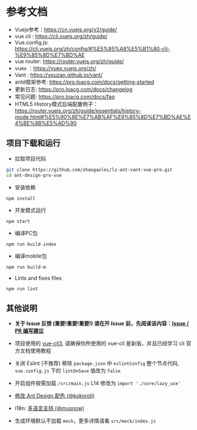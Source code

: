 # 参考文档

- Vuejs参考：https://cn.vuejs.org/v2/guide/
- vue cli : https://cli.vuejs.org/zh/guide/
- Vue.config.js: https://cli.vuejs.org/zh/config/#%E5%85%A8%E5%B1%80-cli-%E9%85%8D%E7%BD%AE
- vue router: https://router.vuejs.org/zh/guide/
- vuex ：https://vuex.vuejs.org/zh/
- Vant : https://youzan.github.io/vant/
- antd框架参考: https://pro.loacg.com/docs/getting-started
- 更新日志: https://pro.loacg.com/docs/changelog
- 常见问题: https://pro.loacg.com/docs/faq
- HTML5 History模式后端配置例子： https://router.vuejs.org/zh/guide/essentials/history-mode.html#%E5%90%8E%E7%AB%AF%E9%85%8D%E7%BD%AE%E4%BE%8B%E5%AD%90



项目下载和运行
----

- 拉取项目代码
```bash
git clone https://github.com/zhaogaolei/lz-ant-vant-vue-pro.git
cd ant-design-pro-vue
```

- 安装依赖
```
npm install
```

- 开发模式运行
```
npm start
```

- 编译PC包
```
npm run build-index
```

- 编译mobile包
```
npm run build-m
```

- Lints and fixes files
```
npm run lint
```



其他说明
----

- **关于 Issue 反馈 (重要!重要!重要!) 请在开 *Issue* 前，先阅读该内容：[Issue / PR 编写建议](https://github.com/sendya/ant-design-pro-vue/issues/90)** 

- 项目使用的 [vue-cli3](https://cli.vuejs.org/guide/), 请确保你所使用的 vue-cli 是新版，并且已经学习 cli 官方文档使用教程

- 关闭 Eslint (不推荐) 移除 `package.json` 中 `eslintConfig` 整个节点代码, `vue.config.js` 下的 `lintOnSave` 值改为 `false`

- 开启组件按需加载 `/src/main.js` L14 修改为 `import './core/lazy_use'`

- [修改 Ant Design 配色 (@kokoroli)](https://github.com/kokoroli/antd-awesome/blob/master/docs/Ant_Design_%E6%A0%B7%E5%BC%8F%E8%A6%86%E7%9B%96.md)

- I18n: [多语言支持 (@musnow)](./src/locales/index.js)

- 生成环境默认不加载 `mock`，更多详情请看 `src/mock/index.js`





